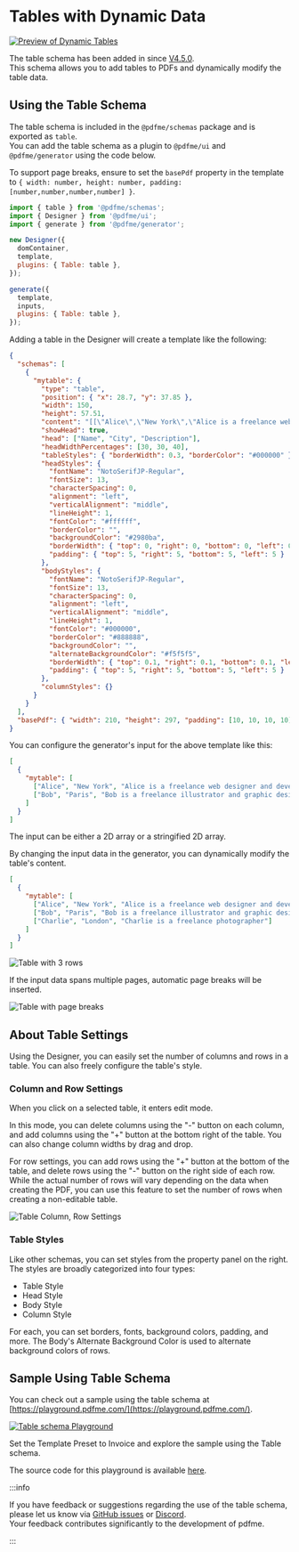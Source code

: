 # Tables with Dynamic Data

[![Preview of Dynamic Tables](/img/table.png)](https://playground.pdfme.com/)

The table schema has been added in since [V4.5.0](https://github.com/pdfme/pdfme/releases/tag/4.5.0).  
This schema allows you to add tables to PDFs and dynamically modify the table data.

## Using the Table Schema

The table schema is included in the `@pdfme/schemas` package and is exported as `table`.  
You can add the table schema as a plugin to `@pdfme/ui` and `@pdfme/generator` using the code below.

To support page breaks, ensure to set the `basePdf` property in the template to `{ width: number, height: number, padding: [number,number,number,number] }`.

```javascript
import { table } from '@pdfme/schemas';
import { Designer } from '@pdfme/ui';
import { generate } from '@pdfme/generator';

new Designer({
  domContainer,
  template,
  plugins: { Table: table },
});

generate({
  template,
  inputs,
  plugins: { Table: table },
});
```

Adding a table in the Designer will create a template like the following:

```json
{
  "schemas": [
    {
      "mytable": {
        "type": "table",
        "position": { "x": 28.7, "y": 37.85 },
        "width": 150,
        "height": 57.51,
        "content": "[[\"Alice\",\"New York\",\"Alice is a freelance web designer and developer\"],[\"Bob\",\"Paris\",\"Bob is a freelance illustrator and graphic designer\"]]",
        "showHead": true,
        "head": ["Name", "City", "Description"],
        "headWidthPercentages": [30, 30, 40],
        "tableStyles": { "borderWidth": 0.3, "borderColor": "#000000" },
        "headStyles": {
          "fontName": "NotoSerifJP-Regular",
          "fontSize": 13,
          "characterSpacing": 0,
          "alignment": "left",
          "verticalAlignment": "middle",
          "lineHeight": 1,
          "fontColor": "#ffffff",
          "borderColor": "",
          "backgroundColor": "#2980ba",
          "borderWidth": { "top": 0, "right": 0, "bottom": 0, "left": 0 },
          "padding": { "top": 5, "right": 5, "bottom": 5, "left": 5 }
        },
        "bodyStyles": {
          "fontName": "NotoSerifJP-Regular",
          "fontSize": 13,
          "characterSpacing": 0,
          "alignment": "left",
          "verticalAlignment": "middle",
          "lineHeight": 1,
          "fontColor": "#000000",
          "borderColor": "#888888",
          "backgroundColor": "",
          "alternateBackgroundColor": "#f5f5f5",
          "borderWidth": { "top": 0.1, "right": 0.1, "bottom": 0.1, "left": 0.1 },
          "padding": { "top": 5, "right": 5, "bottom": 5, "left": 5 }
        },
        "columnStyles": {}
      }
    }
  ],
  "basePdf": { "width": 210, "height": 297, "padding": [10, 10, 10, 10] }
}
```

You can configure the generator's input for the above template like this:

```json
[
  {
    "mytable": [
      ["Alice", "New York", "Alice is a freelance web designer and developer"],
      ["Bob", "Paris", "Bob is a freelance illustrator and graphic designer"]
    ]
  }
]
```

The input can be either a 2D array or a stringified 2D array.

By changing the input data in the generator, you can dynamically modify the table's content.

```json
[
  {
    "mytable": [
      ["Alice", "New York", "Alice is a freelance web designer and developer"],
      ["Bob", "Paris", "Bob is a freelance illustrator and graphic designer"],
      ["Charlie", "London", "Charlie is a freelance photographer"]
    ]
  }
]
```

![Table with 3 rows](/img/table-generated-pdf2.png)

If the input data spans multiple pages, automatic page breaks will be inserted.

![Table with page breaks](/img/table-generated-pdf3.png)

## About Table Settings

Using the Designer, you can easily set the number of columns and rows in a table. You can also freely configure the table's style.

### Column and Row Settings

When you click on a selected table, it enters edit mode.

In this mode, you can delete columns using the "-" button on each column, and add columns using the "+" button at the bottom right of the table.
You can also change column widths by drag and drop.

For row settings, you can add rows using the "+" button at the bottom of the table, and delete rows using the "-" button on the right side of each row.
While the actual number of rows will vary depending on the data when creating the PDF, you can use this feature to set the number of rows when creating a non-editable table.

![Table Column, Row Settings](/img/table-column-row-seting.gif)

### Table Styles

Like other schemas, you can set styles from the property panel on the right.
The styles are broadly categorized into four types:
- Table Style
- Head Style
- Body Style
- Column Style

For each, you can set borders, fonts, background colors, padding, and more.
The Body's Alternate Background Color is used to alternate background colors of rows.


## Sample Using Table Schema

You can check out a sample using the table schema at [https://playground.pdfme.com/](https://playground.pdfme.com/).

[![Table schema Playground](/img/table-invoice-template.png)](https://playground.pdfme.com/)

Set the Template Preset to Invoice and explore the sample using the Table schema.

The source code for this playground is available [here](https://github.com/pdfme/pdfme/tree/main/playground).

:::info

If you have feedback or suggestions regarding the use of the table schema, please let us know via [GitHub issues](https://github.com/pdfme/pdfme/issues) or [Discord](https://discord.gg/xWPTJbmgNV).  
Your feedback contributes significantly to the development of pdfme.

:::
